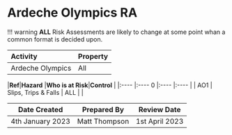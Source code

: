 # Ardeche Olympics RA

!!! warning
    **ALL** Risk Assessments are likely to change at some point whan a common format is decided upon.

|**Activity**            |**Property**|
|:----                   |:----       |
|Ardeche Olympics        |All         |

|**Ref**|**Hazard**                  |**Who is at Risk**|**Control**       |
|:----  |:----       0                |:----             |:----                         |
| AO1 | Slips, Trips &amp; Falls     |     ALL          |                  |

| **Date Created**   | **Prepared By** | **Review Date** |
| ------------------ | --------------- | --------------- |
| 4th January 2023   | Matt Thompson   | 1st April 2023  | 